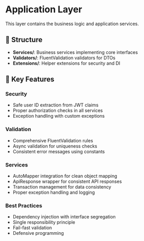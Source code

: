 # Application Layer

This layer contains the business logic and application services.

## 📁 Structure

- **Services/**: Business services implementing core interfaces
- **Validators/**: FluentValidation validators for DTOs
- **Extensions/**: Helper extensions for security and DI

## 🔧 Key Features

### Security
- Safe user ID extraction from JWT claims
- Proper authorization checks in all services
- Exception handling with custom exceptions

### Validation
- Comprehensive FluentValidation rules
- Async validation for uniqueness checks
- Consistent error messages using constants

### Services
- AutoMapper integration for clean object mapping
- ApiResponse wrapper for consistent API responses
- Transaction management for data consistency
- Proper exception handling and logging

### Best Practices
- Dependency injection with interface segregation
- Single responsibility principle
- Fail-fast validation
- Defensive programming